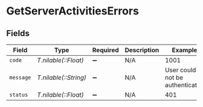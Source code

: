 # GetServerActivitiesErrors


## Fields

| Field                           | Type                            | Required                        | Description                     | Example                         |
| ------------------------------- | ------------------------------- | ------------------------------- | ------------------------------- | ------------------------------- |
| `code`                          | *T.nilable(::Float)*            | :heavy_minus_sign:              | N/A                             | 1001                            |
| `message`                       | *T.nilable(::String)*           | :heavy_minus_sign:              | N/A                             | User could not be authenticated |
| `status`                        | *T.nilable(::Float)*            | :heavy_minus_sign:              | N/A                             | 401                             |